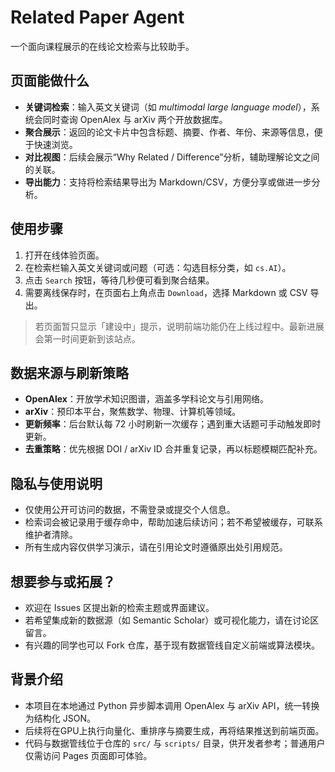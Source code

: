 ﻿# Related Paper Agent

一个面向课程展示的在线论文检索与比较助手。

## 页面能做什么
- **关键词检索**：输入英文关键词（如 *multimodal large language model*），系统会同时查询 OpenAlex 与 arXiv 两个开放数据库。
- **聚合展示**：返回的论文卡片中包含标题、摘要、作者、年份、来源等信息，便于快速浏览。
- **对比视图**：后续会展示“Why Related / Difference”分析，辅助理解论文之间的关联。
- **导出能力**：支持将检索结果导出为 Markdown/CSV，方便分享或做进一步分析。

## 使用步骤
1. 打开在线体验页面。
2. 在检索栏输入英文关键词或问题（可选：勾选目标分类，如 `cs.AI`）。
3. 点击 `Search` 按钮，等待几秒便可看到聚合结果。
4. 需要离线保存时，在页面右上角点击 `Download`，选择 Markdown 或 CSV 导出。

> 若页面暂只显示「建设中」提示，说明前端功能仍在上线过程中。最新进展会第一时间更新到该站点。

## 数据来源与刷新策略
- **OpenAlex**：开放学术知识图谱，涵盖多学科论文与引用网络。
- **arXiv**：预印本平台，聚焦数学、物理、计算机等领域。
- **更新频率**：后台默认每 72 小时刷新一次缓存；遇到重大话题可手动触发即时更新。
- **去重策略**：优先根据 DOI / arXiv ID 合并重复记录，再以标题模糊匹配补充。

## 隐私与使用说明
- 仅使用公开可访问的数据，不需登录或提交个人信息。
- 检索词会被记录用于缓存命中，帮助加速后续访问；若不希望被缓存，可联系维护者清除。
- 所有生成内容仅供学习演示，请在引用论文时遵循原出处引用规范。

## 想要参与或拓展？
- 欢迎在 Issues 区提出新的检索主题或界面建议。
- 若希望集成新的数据源（如 Semantic Scholar）或可视化能力，请在讨论区留言。
- 有兴趣的同学也可以 Fork 仓库，基于现有数据管线自定义前端或算法模块。

## 背景介绍
- 本项目在本地通过 Python 异步脚本调用 OpenAlex 与 arXiv API，统一转换为结构化 JSON。
- 后续将在GPU上执行向量化、重排序与摘要生成，再将结果推送到前端页面。
- 代码与数据管线位于仓库的 `src/` 与 `scripts/` 目录，供开发者参考；普通用户仅需访问 Pages 页面即可体验。
